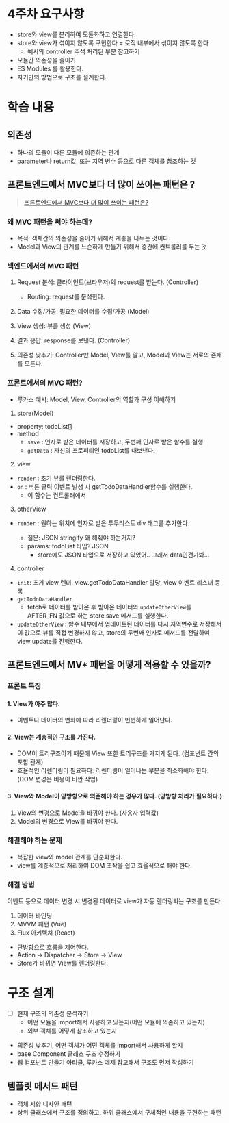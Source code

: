# 4주차 요구사항

- store와 view를 분리하여 모듈화하고 연결한다.
- store와 view가 섞이지 않도록 구현한다 = 로직 내부에서 섞이지 않도록 한다
  - 예시의 controller 주석 처리된 부분 참고하기
- 모듈간 의존성을 줄이기
- ES Modules 를 활용한다.
- 자기만의 방법으로 구조를 설계한다.

# 학습 내용

## 의존성

- 하나의 모듈이 다른 모듈에 의존하는 관계
- parameter나 return값, 또는 지역 변수 등으로 다른 객체를 참조하는 것

## 프론트엔드에서 MVC보다 더 많이 쓰이는 패턴은 ?

> [프론트엔드에서 MVC보다 더 많이 쓰이는 패턴은?](https://www.youtube.com/watch?v=Y5vOfv67h8A)

### 왜 MVC 패턴을 써야 하는데?

- 목적: 객체간의 의존성을 줄이기 위해서 계층을 나누는 것이다.
- Model과 View의 관계를 느슨하게 만들기 위해서 중간에 컨트롤러를 두는 것

### 백엔드에서의 MVC 패턴

1. Request 분석: 클라이언트(브라우저)의 request를 받는다. (Controller)

   - Routing: request를 분석한다.

1. Data 수집/가공: 필요한 데이터를 수집/가공 (Model)
1. View 생성: 뷰를 생성 (View)
1. 결과 응답: response를 보낸다. (Controller)
1. 의존성 낮추기: Controller만 Model, View를 알고, Model과 View는 서로의 존재를 모른다.

### 프론트에서의 MVC 패턴?

- 루카스 예시: Model, View, Controller의 역할과 구성 이해하기

1. store(Model)

- property: todoList[]
- method
  - `save` : 인자로 받은 데이터를 저장하고, 두번째 인자로 받은 함수를 실행
  - `getData` : 자신의 프로퍼티인 todoList를 내보낸다.

2. view

- `render` : 초기 뷰를 렌더링한다.
- `on` : 버튼 클릭 이벤트 발생 시 getTodoDataHandler함수를 실행한다.
  - 이 함수는 컨트롤러에서

3. otherView

- `render` : 원하는 위치에 인자로 받은 투두리스트 div 태그를 추가한다.

  - 질문: JSON.stringify 왜 해줘야 하는거지?
  - params: todoList 타입? JSON
    - store에도 JSON 타입으로 저장하고 있었어.. 그래서 data인건가봐...

4. controller

- `init`: 초기 view 렌더, view.getTodoDataHandler 할당, view 이벤트 리스너 등록
- `getTodoDataHandler`
  - fetch로 데이터를 받아온 후 받아온 데이터와 `updateOtherView`를 AFTER_FN 값으로 하는 store save 메서드를 실행한다.
- `updateOtherView` : 함수 내부에서 업데이트된 데이터를 다시 지역변수로 저장해서 이 값으로 뷰를 직접 변경하지 않고, store의 두번째 인자로 메서드를 전달하여 view update를 진행한다.

## 프론트엔드에서 MV\* 패턴을 어떻게 적용할 수 있을까?

### 프론트 특징

#### 1. View가 아주 많다.

- 이벤트나 데이터의 변화에 따라 리렌더링이 빈번하게 일어난다.

#### 2. View는 계층적인 구조를 가진다.

- DOM이 트리구조이기 때문에 View 또한 트리구조를 가지게 된다. (컴포넌트 간의 포함 관계)
- 효율적인 리렌더링이 필요하다: 리렌더링이 일어나는 부분을 최소화해야 한다. (DOM 변경은 비용이 비싼 작업)

#### 3. View와 Model이 양방향으로 의존해야 하는 경우가 많다. (양방향 처리가 필요하다.)

1. View의 변경으로 Model을 바꿔야 한다. (사용자 입력값)
2. Model의 변경으로 View를 바꿔야 한다.

### 해결해야 하는 문제

- 복잡한 view와 model 관계를 단순화한다.
- view를 계층적으로 처리하여 DOM 조작을 쉽고 효율적으로 해야 한다.

### 해결 방법

이벤트 등으로 데이터 변경 시 변경된 데이터로 view가 자동 렌더링되는 구조를 만든다.

1. 데이터 바인딩
2. MVVM 패턴 (Vue)
3. Flux 아키텍처 (React)

- 단방향으로 흐름을 제어한다.
- Action -> Dispatcher -> Store -> View
- Store가 바뀌면 View를 렌더링한다.

# 구조 설계

- [ ] 현재 구조의 의존성 분석하기
  - 어떤 모듈을 import해서 사용하고 있는지(어떤 모듈에 의존하고 있는지)
  - 외부 객체를 어떻게 참조하고 있는지
- 의존성 낮추기, 어떤 객체가 어떤 객체를 import해서 사용하게 할지
- base Component 클래스 구조 수정하기
- 웹 컴포넌트 만들기 아티클, 루카스 예제 참고해서 구조도 먼저 작성하기

## 템플릿 메서드 패턴

- 객체 지향 디자인 패턴
- 상위 클래스에서 구조를 정의하고, 하위 클래스에서 구체적인 내용을 구현하는 패턴
